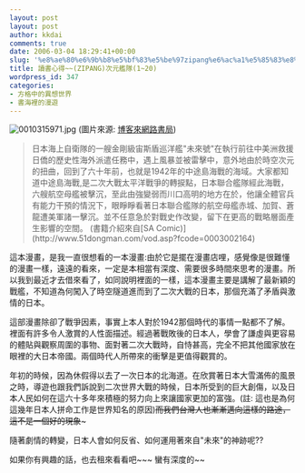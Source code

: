 ```yaml
---
layout: post
layout: post
author: kkdai
comments: true
date: 2006-03-04 18:29:41+00:00
slug: '%e8%ae%80%e6%9b%b8%e5%bf%83%e5%be%97zipang%e6%ac%a1%e5%85%83%e8%89%a6%e9%9a%8a120'
title: 讀書心得~~(ZIPANG)次元艦隊(1~20)
wordpress_id: 347
categories:
- 方格中的異想世界
- 書海裡的漫遊
---
```


![0010315971.jpg](http://www.evanlin.com/blog/archives/20060305/0010315971.jpg)
(圖片來源: [博客來網路書局](http://www.books.com.tw/exep/assp.php/kkdailin/exep/prod/booksfile.php?item=0010315971))


<blockquote>日本海上自衛隊的一艘金剛級宙斯盾巡洋艦"未來號"在執行前往中美洲救援日僑的歷史性海外派遣任務中，遇上風暴並被雷擊中，意外地由於時空次元的扭曲，回到了六十年前，也就是1942年的中途島海戰的海域。大家都知道中途島海戰,是二次大戰太平洋戰爭的轉捩點，日本聯合艦隊經此海戰，六艘航空母艦被擊沉，至此由強變弱而川口高明的地方在於，他讓全體官兵有能力干預的情況下，眼睜睜看著日本聯合艦隊的航空母艦赤城、加賀、蒼龍遭美軍諸一擊沉。並不任意急於對戰史作改變，留下在更高的戰略層面產生影響的空間。
(書籍介紹來自[SA Comic)](http://www.51dongman.com/vod.asp?fcode=0003002164)</blockquote>


這本漫畫，是我一直很想看的一本漫畫:由於它是擺在漫畫店哩，感覺像是很難懂的漫畫一樣，遠遠的看來，一定是本相當有深度、需要很多時間來思考的漫畫。所以我到最近才去借來看了，如同說明裡面的一樣，這本漫畫主要是講解了最新穎的戰艦，不知道為何闖入了時空隧道進而到了二次大戰的日本，那個充滿了矛盾與激情的日本。

這部漫畫除卻了戰爭因素，事實上本人對於1942那個時代的事情一點都不了解。裡面有許多令人激賞的人性面描述。經過著戰敗後的日本人，學會了謙虛與更容易的體貼與觀察周圍的事物、面對著二次大戰時，自恃甚高，完全不把其他國家放在眼裡的大日本帝國。兩個時代人所帶來的衝擊是更值得觀賞的。

年初的時候，因為休假得以去了一次日本的北海道。在欣賞著日本大雪滿佈的風景之時，導遊也跟我們訴說到二次世界大戰的時候，日本所受到的巨大創傷，以及日本人民如何在這六十多年來積極的努力向上來讓國家更加的富強。(註: 這也是為何這幾年日本人拼命工作是世界知名的原因)~~而我們台灣人也漸漸邁向這樣的路途，這不是一個好的現象~~~

隨著劇情的轉變，日本人會如何反省、如何運用著來自"未來"的神跡呢??

如果你有興趣的話，也去租來看看吧~~~ 蠻有深度的~~
